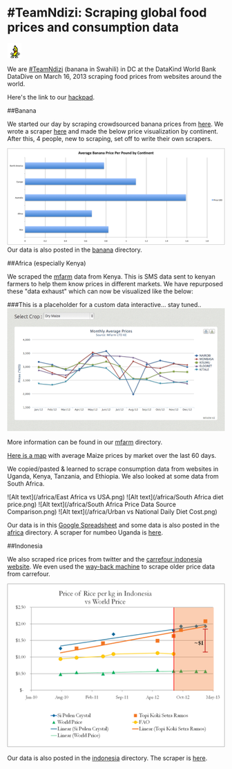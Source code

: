 # #TeamNdizi: Scraping global food prices and consumption data 
![Alt text](/banana/peanut-butter-jelly-time.gif)

We are [#TeamNdizi](https://twitter.com/search/realtime?q=%23TeamNdizi) (banana in Swahili) in DC at the DataKind World Bank DataDive on March 16, 2013 scraping food prices from websites around the world.

Here's the link to our [hackpad](https://hackpad.com/Scraping-Websites-to-Collect-Consumption-and-Price-Data-SXoIdM1XFyw).

##Banana

We started our day by scraping crowdsourced banana prices from [here](http://www.humuch.com/prices/Bananas/______/22). We wrote a scraper [here](https://scraperwiki.com/scrapers/banana-scraping/) and made the below price visualization by continent.  After this, 4 people, new to scraping, set off to write their own scrapers.

![Alt text](/banana/bananas.png)
Our data is also posted in the [banana](https://github.com/mjrich/ndizi/tree/master/banana) directory.

##Africa (especially Kenya)

We scraped the [mfarm](http://www.mfarm.co.ke/) data from Kenya.  This is SMS data sent to kenyan farmers to help them know prices in different markets.  We have repurposed these "data exhaust" which can now be visualized like the below:

###This is a placeholder for a custom data interactive... stay tuned..
![Alt text](/mfarm/mfarm_placeholder.png)  

More information can be found in our [mfarm](https://github.com/mjrich/ndizi/tree/master/mfarm) directory.

[Here is a map](http://public.tableausoftware.com/views/Ndizi/Sheet1?:embed=y&:display_count=no) with average Maize prices by market over the last 60 days.



We copied/pasted & learned to scrape consumption data from websites in Uganda, Kenya, Tanzania, and Ethiopia.  We also looked at some data from South Africa.

![Alt text](/africa/East Africa vs USA.png)
![Alt text](/africa/South Africa diet price.png)
![Alt text](/africa/South Africa Price Data Source Comparison.png)
![Alt text](/africa/Urban vs National Daily Diet Cost.png)


Our data is in this [Google Spreadsheet](https://docs.google.com/spreadsheet/ccc?key=0AmiN1lPwld-EdFRXLXNUTWdjWnF6MDR1S0FObW5lUWc#gid=3) and some data is also posted in the [africa](https://github.com/mjrich/ndizi/tree/master/africa) directory.  A scraper for numbeo Uganda is [here](https://scraperwiki.com/scrapers/numbeo-ethiopia_1/).


##Indonesia

We also scraped rice prices from twitter and the [carrefour indonesia website](http://www.carrefour.co.id/).  We even used the [way-back machine](http://archive.org/web/web.php) to scrape older price data from carrefour.

![Alt text](/indonesia/IndonesiaRice.png)


Our data is also posted in the [indonesia](https://github.com/mjrich/ndizi/tree/master/indonesia) directory.  The scraper is [here](https://scraperwiki.com/scrapers/banana-scraping_1/). 


